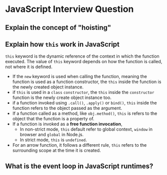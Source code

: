 # JavaScript Interview Question

## Explain the concept of "hoisting"

## Explain how `this` work in JavaScript

`this` keyword is the dynamic reference of the context in which the function executed.
The value of `this` keyword depends on how the function is called, not where it is defined.

- If the `new` keyword is used when calling the function, meaning the function is used as a function constructor, the `this` inside the function is the newly created object instance.
- if `this` is used in a `class` `constructor`, the `this` inside the `constructor` function is the newly create object instance too.
- if a function invoked using `.call()`, `.apply()` or `bind()`, `this` inside the function refers to the object passed as the argument.
- If a function called as a method, like `obj.method()`, `this` is refers to the object that the function is a property of.
- If a function is invoked as a **free function invocation**,
  - In non-strict mode, `this` default refer to global context, `window` in browser and `global` in Node.js.
  - In strict mode, `this` is `undefined`.
- For an arrow function, it follows a different rule, `this` refers to the surrounding scope at the time it is created.

## What is the event loop in JavaScript runtimes?
